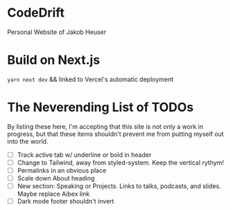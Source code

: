 # CodeDrift

Personal Website of Jakob Heuser

# Build on Next.js

`yarn next dev` && linked to Vercel's automatic deployment

# The Neverending List of TODOs

By listing these here, I'm accepting that this site is not only a work in progress, but that these items shouldn't prevent me from putting myself out into the world.

- [ ] Track active tab w/ underline or bold in header
- [ ] Change to Tailwind, away from styled-system. Keep the vertical rythym!
- [ ] Permalinks in an obvious place
- [ ] Scale down About heading
- [ ] New section: Speaking or Projects. Links to talks, podcasts, and slides. Maybe replace Aibex link
- [ ] Dark mode footer shouldn't invert
